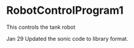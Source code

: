 # RobotControlProgram1
This controls the tank robot

Jan 29  Updated the sonic code to library format.
